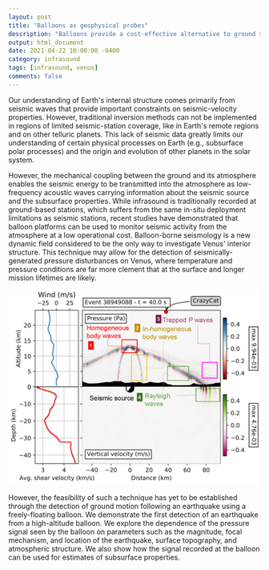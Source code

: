 ```yaml
---
layout: post
title: "Balloons as geophysical probes"
description: "Balloons provide a cost-effective alternative to ground stations to monitor geophysica events."
output: html_document
date: 2021-04-22 10:00:00 -0400
category: infrasound
tags: [infrasound, venus]
comments: false
---
```


Our understanding of Earth's internal structure comes primarily from seismic waves that provide important constraints on seismic-velocity properties. However, traditional inversion methods can not be implemented in regions of limited seismic-station coverage, like in Earth's remote regions and on other telluric planets. This lack of seismic data greatly limits our understanding of certain physical processes on Earth (e.g., subsurface polar processes) and the origin and evolution of other planets in the solar system. 

However, the mechanical coupling between the ground and its atmosphere enables the seismic energy to be transmitted into the atmosphere as low-frequency acoustic waves carrying information about the seismic source and the subsurface properties. While infrasound is traditionally recorded at ground-based stations, which suffers from the same in-situ deployment limitations as seismic stations, recent studies have demonstrated that balloon platforms can be used to monitor seismic activity from the atmosphere at a low operational cost. Balloon-borne seismology is a new dynamic field considered to be the only way to investigate Venus' interior structure. This technique may allow for the detection of seismically-generated pressure disturbances on Venus, where temperature and pressure conditions are far more clement that at the surface and longer mission lifetimes are likely.

![Seismo-acoustic wavefield excited by a shallow earthquake.](images/description_wavefield.png)

However, the feasibility of such a technique has yet to be established through the detection of ground motion following an earthquake using a freely-floating balloon. We demonstrate the first detection of an earthquake from a high-altitude balloon. We explore the dependence of the pressure signal seen by the balloon on parameters such as the magnitude, focal mechanism, and location of the earthquake, surface topography, and atmospheric structure. We also show how the signal recorded at the balloon can be used for estimates of subsurface properties.